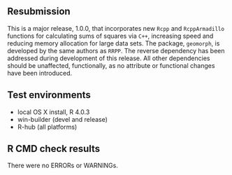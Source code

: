 ## Resubmission
This is a major release, 1.0.0, that incorporates new `Rcpp` and `RcppArmadillo` functions for calculating sums of squares via `C++`, increasing speed and reducing memory allocation for large data sets.   The package, `geomorph`, is developed by the same authors as `RRPP`.  The reverse dependency has been addressed during development of this release.  All other dependencies should be unaffected, functionally, as no attribute or functional changes have been introduced.

## Test environments
* local OS X install, R 4.0.3
* win-builder (devel and release)
* R-hub (all platforms)

## R CMD check results
There were no ERRORs or WARNINGs. 

